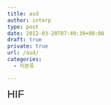 ```yaml
---
title: asd
author: interp
type: post
date: 2012-03-20T07:49:39+00:00
draft: true
private: true
url: /asd/
categories:
  - 미분류

---
```

<span style="font-size: 18pt; font-family:'BebasNeueRegular', Arial, sans-serif;">HIF</span>